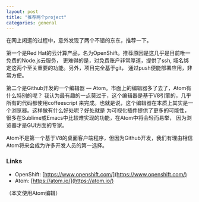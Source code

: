 ```yaml
---
layout: post
title: "推荐两个project"
categories: general
---
```


在网上闲逛的过程中，意外发现了两个不错的东东，推荐一下。

第一个是Red Hat的云计算产品，名为OpenShift。推荐原因是这几乎是目前唯一免费的Node.js云服务，
更难得的是，对免费账户非常厚道，提供了ssh, 域名绑定这两个至关重要的功能。另外，项目完全基于git，
通过push便能部署应用，非常方便。

第二个是Github开发的一个编辑器 –– Atom。市面上的编辑器多了去了，Atom有什么特别的呢？
我认为最有趣的一点莫过于，这个编辑器是基于V8引擎的，几乎所有的代码都使用coffeescript
来完成。也就是说，这个编辑器在本质上其实是一个浏览器。这样做有什么好处呢？好处就是
为可视化插件提供了更多的可能性，很多在Sublime或Emacs中比较难实现的功能，在Atom中将会轻而易举，
因为浏览器才是GUI方面的专家。

Atom不是第一个基于V8的桌面客户端程序，但因为Github开发，我们有理由相信Atom将来会成为许多开发人员的第一选择。


### Links

- OpenShift: [https://www.openshift.com/](https://www.openshift.com/)
- Atom: [https://atom.io/](https://atom.io/)

（本文使用Atom编辑）
